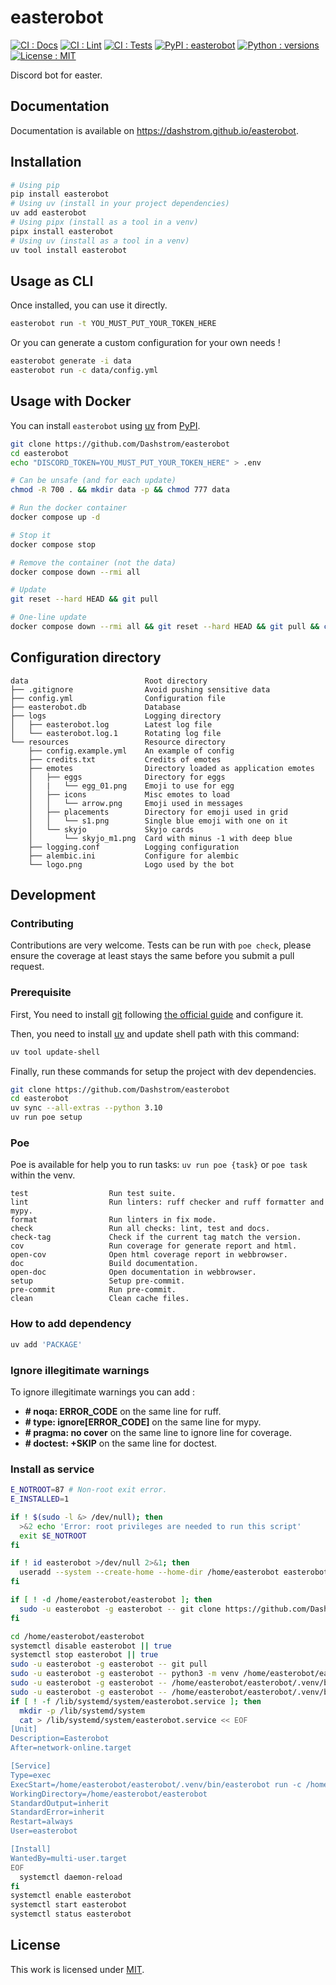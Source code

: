 # easterobot

[![CI : Docs](https://github.com/Dashstrom/easterobot/actions/workflows/docs.yml/badge.svg)](https://github.com/Dashstrom/easterobot/actions/workflows/docs.yml) [![CI : Lint](https://github.com/Dashstrom/easterobot/actions/workflows/lint.yml/badge.svg)](https://github.com/Dashstrom/easterobot/actions/workflows/lint.yml) [![CI : Tests](https://github.com/Dashstrom/easterobot/actions/workflows/tests.yml/badge.svg)](https://github.com/Dashstrom/easterobot/actions/workflows/tests.yml) [![PyPI : easterobot](https://img.shields.io/pypi/v/easterobot.svg)](https://pypi.org/project/easterobot) [![Python : versions](https://img.shields.io/pypi/pyversions/easterobot.svg)](https://pypi.org/project/easterobot) [![License : MIT](https://img.shields.io/badge/license-MIT-green.svg)](https://github.com/Dashstrom/easterobot/blob/main/LICENSE)

Discord bot for easter.

## Documentation

Documentation is available on <https://dashstrom.github.io/easterobot>.

## Installation

```bash
# Using pip
pip install easterobot
# Using uv (install in your project dependencies)
uv add easterobot
# Using pipx (install as a tool in a venv)
pipx install easterobot
# Using uv (install as a tool in a venv)
uv tool install easterobot
```

## Usage as CLI

Once installed, you can use it directly.

```bash
easterobot run -t YOU_MUST_PUT_YOUR_TOKEN_HERE
```

Or you can generate a custom configuration for your own needs !

```bash
easterobot generate -i data
easterobot run -c data/config.yml
```

## Usage with Docker

You can install `easterobot` using [uv](https://docs.astral.sh/uv/getting-started/installation) from [PyPI](https://pypi.org/project).

```bash
git clone https://github.com/Dashstrom/easterobot
cd easterobot
echo "DISCORD_TOKEN=YOU_MUST_PUT_YOUR_TOKEN_HERE" > .env

# Can be unsafe (and for each update)
chmod -R 700 . && mkdir data -p && chmod 777 data

# Run the docker container
docker compose up -d

# Stop it
docker compose stop

# Remove the container (not the data)
docker compose down --rmi all

# Update
git reset --hard HEAD && git pull

# One-line update
docker compose down --rmi all && git reset --hard HEAD && git pull && chmod -R 700 . && mkdir data -p && chmod 777 data && docker compose up -d
```

## Configuration directory

```text
data                          Root directory
├── .gitignore                Avoid pushing sensitive data
├── config.yml                Configuration file
├── easterobot.db             Database
├── logs                      Logging directory
│   ├── easterobot.log        Latest log file
│   └── easterobot.log.1      Rotating log file
└── resources                 Resource directory
    ├── config.example.yml    An example of config
    ├── credits.txt           Credits of emotes
    ├── emotes                Directory loaded as application emotes
    │   ├── eggs              Directory for eggs
    │   |   └── egg_01.png    Emoji to use for egg
    │   ├── icons             Misc emotes to load
    │   │   └── arrow.png     Emoji used in messages
    │   ├── placements        Directory for emoji used in grid
    │   │   └── s1.png        Single blue emoji with one on it
    │   └── skyjo             Skyjo cards
    │       └── skyjo_m1.png  Card with minus -1 with deep blue
    ├── logging.conf          Logging configuration
    ├── alembic.ini           Configure for alembic
    └── logo.png              Logo used by the bot
```

## Development

### Contributing

Contributions are very welcome. Tests can be run with `poe check`, please ensure the coverage at least stays the same before you submit a pull request.

### Prerequisite

First, You need to install [git](https://git-scm.com) following [the official guide](https://git-scm.com/book/en/v2/Getting-Started-Installing-Git) and configure it.

Then, you need to install [uv](https://docs.astral.sh/uv/getting-started/installation) and update shell path with this command:

```bash
uv tool update-shell
```

Finally, run these commands for setup the project with dev dependencies.

```bash
git clone https://github.com/Dashstrom/easterobot
cd easterobot
uv sync --all-extras --python 3.10
uv run poe setup
```

### Poe

Poe is available for help you to run tasks: `uv run poe {task}` or `poe task` within the venv.

```text
test                  Run test suite.
lint                  Run linters: ruff checker and ruff formatter and mypy.
format                Run linters in fix mode.
check                 Run all checks: lint, test and docs.
check-tag             Check if the current tag match the version.
cov                   Run coverage for generate report and html.
open-cov              Open html coverage report in webbrowser.
doc                   Build documentation.
open-doc              Open documentation in webbrowser.
setup                 Setup pre-commit.
pre-commit            Run pre-commit.
clean                 Clean cache files.
```

### How to add dependency

```bash
uv add 'PACKAGE'
```

### Ignore illegitimate warnings

To ignore illegitimate warnings you can add :

- **# noqa: ERROR_CODE** on the same line for ruff.
- **# type: ignore[ERROR_CODE]** on the same line for mypy.
- **# pragma: no cover** on the same line to ignore line for coverage.
- **# doctest: +SKIP** on the same line for doctest.

### Install as service

```bash
E_NOTROOT=87 # Non-root exit error.
E_INSTALLED=1

if ! $(sudo -l &> /dev/null); then
  >&2 echo 'Error: root privileges are needed to run this script'
  exit $E_NOTROOT
fi

if ! id easterobot >/dev/null 2>&1; then
  useradd --system --create-home --home-dir /home/easterobot easterobot
fi

if [ ! -d /home/easterobot/easterobot ]; then
  sudo -u easterobot -g easterobot -- git clone https://github.com/Dashstrom/easterobot /home/easterobot/easterobot
fi

cd /home/easterobot/easterobot
systemctl disable easterobot || true
systemctl stop easterobot || true
sudo -u easterobot -g easterobot -- git pull
sudo -u easterobot -g easterobot -- python3 -m venv /home/easterobot/easterobot/.venv
sudo -u easterobot -g easterobot -- /home/easterobot/easterobot/.venv/bin/python3 -m pip install .
sudo -u easterobot -g easterobot -- /home/easterobot/easterobot/.venv/bin/easterobot generate -i /home/easterobot/easterobot/data
if [ ! -f /lib/systemd/system/easterobot.service ]; then
  mkdir -p /lib/systemd/system
  cat > /lib/systemd/system/easterobot.service << EOF
[Unit]
Description=Easterobot
After=network-online.target

[Service]
Type=exec
ExecStart=/home/easterobot/easterobot/.venv/bin/easterobot run -c /home/easterobot/easterobot/data/config.yml
WorkingDirectory=/home/easterobot/easterobot
StandardOutput=inherit
StandardError=inherit
Restart=always
User=easterobot

[Install]
WantedBy=multi-user.target
EOF
  systemctl daemon-reload
fi
systemctl enable easterobot
systemctl start easterobot
systemctl status easterobot
```

## License

This work is licensed under [MIT](https://github.com/Dashstrom/easterobot/blob/main/LICENSE).
